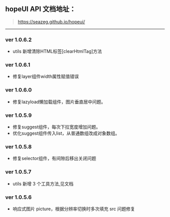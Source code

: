 ## hopeUI API 文档地址：

> https://seazeg.github.io/hopeui/

---

### ver 1.0.6.2

-   utils 新增清除HTML标签[clearHtmlTag]方法

### ver 1.0.6.1

-   修复layer组件width属性赋值错误

### ver 1.0.6.0

-   修复lazyload懒加载组件，图片垂直居中问题。
  
### ver 1.0.5.9

-   修复suggest组件，每次下拉宽度增加问题。
-   优化suggest组件传入list，从普通数组改成对象数组。

### ver 1.0.5.8

-   修复selector组件，有间隙后移出关闭问题

### ver 1.0.5.7

-   utils 新增 3 个工具方法,见文档

### ver 1.0.5.6

-   响应式图片 picture，根据分辨率切换时多次填充 src 问题修复
